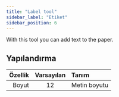 ```yaml
---
title: "Label tool"
sidebar_label: "Etiket"
sidebar_position: 6
---
```



With this tool you can add text to the paper.

## Yapılandırma

| Özellik | Varsayılan | Tanım        |
| -------:|:----------:|:------------ |
|   Boyut |     12     | Metin boyutu |
